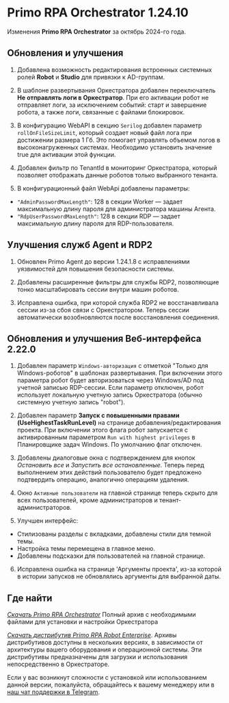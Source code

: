 # Primo RPA Orchestrator 1.24.10

Изменения  **Primo RPA Orchestrator** за октябрь 2024-го года. 

## Обновления и улучшения

1. Добавлена возможность редактирования встроенных системных ролей **Robot** и **Studio** для привязки к AD-группам.

1. В шаблоне развертывания Оркестратора добавлен переключатель **Не отправлять логи в Оркестратор**. При его активации робот не отправляет логи, за исключением событий: старт и завершение робота, а также логи, связанные с файлами блокировок.

1. В конфигурацию WebAPI в секцию `Serilog` добавлен параметр `rollOnFileSizeLimit`, который создает новый файл лога при достижении размера 1 Гб. Это помогает управлять объемом логов в высоконагруженных системах. Необходимо установить значение true для активации этой функции.

1. Добавлен фильтр по TenantId в мониторинг Оркестратора, который позволяет отображать данные роботов только выбранного тенанта. 

1. В конфигурационный файл WebApi добавлены параметры:  
- `"AdminPasswordMaxLength"`: 128 в секции Worker — задает максимальную длину пароля для администратора машины Агента.
- `"RdpUserPasswordMaxLength"`: 128 в секции RDP — задает максимальную длину пароля для RDP-пользователя.


## Улучшения служб Agent и RDP2

1. Обновлен Primo Agent до версии 1.24.1.8 с исправлениями уязвимостей для повышения безопасности системы.

1. Добавлены расширенные фильтры для службы RDP2, позволяющие тонко масштабировать сессии внутри машин роботов. 

1. Исправлена ошибка, при которой служба RDP2 не восстанавливала сессии из-за сбоя связи с Оркестратором. Теперь сессии автоматически возобновляются после восстановления соединения.



 ## Обновления и улучшения Веб-интерфейса 2.22.0
 
1. Добавлен параметр `Windows-авторизация` с отметкой "Только для Windows-роботов"  в шаблонах развертывания. При включении этого параметра робот будет авторизоваться через Windows/AD под учетной записью RDP-сессии. Если параметр отключен, робот использует локальную учетную запись Оркестратора (обычно системную учетную запись "robot"). 

2. Добавлен параметр **Запуск с повышенными правами (UseHighestTaskRunLevel)** на странице добавления/редактирования проекта. При включении этого флага робот запускается с активированным параметром `Run with highest privileges` в Планировщике задач Windows. По умолчанию флаг отключен.

3. Добавлены диалоговые окна с подтверждением для кнопок *Остановить все* и *Запустить все остановленные*. Теперь перед выполнением этих действий пользователю будет предложено подтвердить операцию, аналогично операциям удаления.

4. Окно `Активные пользователи` на главной странице теперь скрыто для всех пользователей, кроме администраторов и тенант-администраторов.

5. Улучшен интерфейс: 
 - Стилизованы разделы с вкладками, добавлены стили для темной темы.
 - Настройка темы перемещена в главное меню.
 - Добавлены подсказки для пользователей на главной странице.

6. Исправлена ошибка на странице 'Аргументы проекта', из-за которой в истории запусков не обновлялись аргументы для выбранной даты. 

## Где найти

[*Скачать Primo RPA Orchestrator*](https://disk.primo-rpa.ru/index.php/s/t9BHBjR6PP06Yax?path=%2FRelease%2FOrchestrator)
Полный архив с необходимыми файлами для установки и настройки Оркестратора

[*Скачать дистрибутив Primo RPA Robot Enterprise*](https://disk.primo-rpa.ru/index.php/s/t9BHBjR6PP06Yax?path=%2FRelease%2FRobot). 
Архивы дистрибутивов доступны в нескольких версиях, в зависимости от архитектуры вашего оборудования и операционной системы. Эти дистрибутивы предназначены для загрузки и использования непосредственно в Оркестраторе.

Если у вас возникнут сложности с установкой или использованием данной версии, пожалуйста, обращайтесь к вашему менеджеру или в [наш чат поддержки в Telegram](https://t.me/primo_RPA_chat).
